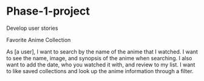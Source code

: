 # Phase-1-project

Develop user stories

Favorite Anime Collection 

As [a user], I want to search by the name of the anime that I watched. I want to see the name, image, and synopsis of the anime when searching. I also want to add the date, who you watched it with, and review to my list. I want to like saved collections and look up the anime information through a filter.
